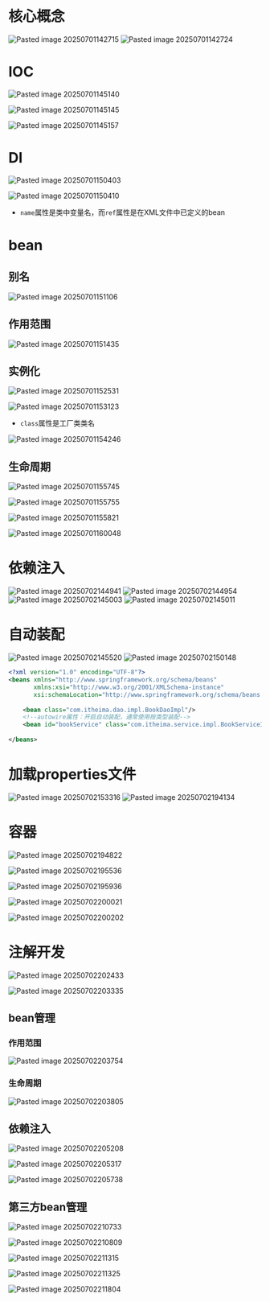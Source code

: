 # 核心概念

![Pasted image 20250701142715](assests/Pasted%20image%2020250701142715.png)
![Pasted image 20250701142724](assests/Pasted%20image%2020250701142724.png)

# IOC

![Pasted image 20250701145140](assests/Pasted%20image%2020250701145140.png)

![Pasted image 20250701145145](assests/Pasted%20image%2020250701145145.png)

![Pasted image 20250701145157](assests/Pasted%20image%2020250701145157.png)

# DI

![Pasted image 20250701150403](assests/Pasted%20image%2020250701150403.png)

![Pasted image 20250701150410](assests/Pasted%20image%2020250701150410.png)

- `name`属性是类中变量名，而`ref`属性是在XML文件中已定义的bean

# bean

## 别名

![Pasted image 20250701151106](assests/Pasted%20image%2020250701151106.png)

## 作用范围

![Pasted image 20250701151435](assests/Pasted%20image%2020250701151435.png)

## 实例化

![Pasted image 20250701152531](assests/Pasted%20image%2020250701152531.png)

![Pasted image 20250701153123](assests/Pasted%20image%2020250701153123.png)
- `class`属性是工厂类类名

![Pasted image 20250701154246](assests/Pasted%20image%2020250701154246.png)

## 生命周期

![Pasted image 20250701155745](assests/Pasted%20image%2020250701155745.png)

![Pasted image 20250701155755](assests/Pasted%20image%2020250701155755.png)

![Pasted image 20250701155821](assests/Pasted%20image%2020250701155821.png)

![Pasted image 20250701160048](assests/Pasted%20image%2020250701160048.png)

# 依赖注入

![Pasted image 20250702144941](assests/Pasted%20image%2020250702144941.png)
![Pasted image 20250702144954](assests/Pasted%20image%2020250702144954.png)
![Pasted image 20250702145003](assests/Pasted%20image%2020250702145003.png)
![Pasted image 20250702145011](assests/Pasted%20image%2020250702145011.png)

# 自动装配

![Pasted image 20250702145520](assests/Pasted%20image%2020250702145520.png)
![Pasted image 20250702150148](assests/Pasted%20image%2020250702150148.png)
```xml
<?xml version="1.0" encoding="UTF-8"?>  
<beans xmlns="http://www.springframework.org/schema/beans"  
       xmlns:xsi="http://www.w3.org/2001/XMLSchema-instance"  
       xsi:schemaLocation="http://www.springframework.org/schema/beans http://www.springframework.org/schema/beans/spring-beans.xsd">  
  
    <bean class="com.itheima.dao.impl.BookDaoImpl"/>  
    <!--autowire属性：开启自动装配，通常使用按类型装配-->  
    <bean id="bookService" class="com.itheima.service.impl.BookServiceImpl" autowire="byType"/>  
  
</beans>
```

# 加载properties文件

![Pasted image 20250702153316](assests/Pasted%20image%2020250702153316.png)
![Pasted image 20250702194134](assests/Pasted%20image%2020250702194134.png)

# 容器


![Pasted image 20250702194822](assests/Pasted%20image%2020250702194822.png)

![Pasted image 20250702195536](assests/Pasted%20image%2020250702195536.png)

![Pasted image 20250702195936](assests/Pasted%20image%2020250702195936.png)

![Pasted image 20250702200021](assests/Pasted%20image%2020250702200021.png)

![Pasted image 20250702200202](assests/Pasted%20image%2020250702200202.png)

# 注解开发

![Pasted image 20250702202433](assests/Pasted%20image%2020250702202433.png)

![Pasted image 20250702203335](assests/Pasted%20image%2020250702203335.png)

## bean管理

### 作用范围

![Pasted image 20250702203754](assests/Pasted%20image%2020250702203754.png)

### 生命周期

![Pasted image 20250702203805](assests/Pasted%20image%2020250702203805.png)

## 依赖注入

![Pasted image 20250702205208](assests/Pasted%20image%2020250702205208.png)

![Pasted image 20250702205317](assests/Pasted%20image%2020250702205317.png)

![Pasted image 20250702205738](assests/Pasted%20image%2020250702205738.png)

## 第三方bean管理

![Pasted image 20250702210733](assests/Pasted%20image%2020250702210733.png)

![Pasted image 20250702210809](assests/Pasted%20image%2020250702210809.png)

![Pasted image 20250702211315](assests/Pasted%20image%2020250702211315.png)

![Pasted image 20250702211325](assests/Pasted%20image%2020250702211325.png)

![Pasted image 20250702211804](assests/Pasted%20image%2020250702211804.png)


